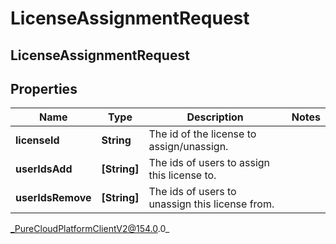 # LicenseAssignmentRequest

## LicenseAssignmentRequest

## Properties

|Name | Type | Description | Notes|
|------------ | ------------- | ------------- | -------------|
| **licenseId** | **String** | The id of the license to assign/unassign. | |
| **userIdsAdd** | **[String]** | The ids of users to assign this license to. | |
| **userIdsRemove** | **[String]** | The ids of users to unassign this license from. | |



_PureCloudPlatformClientV2@154.0.0_
